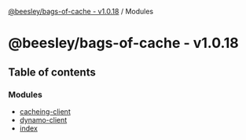 [@beesley/bags-of-cache - v1.0.18](README.md) / Modules

# @beesley/bags-of-cache - v1.0.18

## Table of contents

### Modules

- [cacheing-client](modules/cacheing_client.md)
- [dynamo-client](modules/dynamo_client.md)
- [index](modules/index.md)
